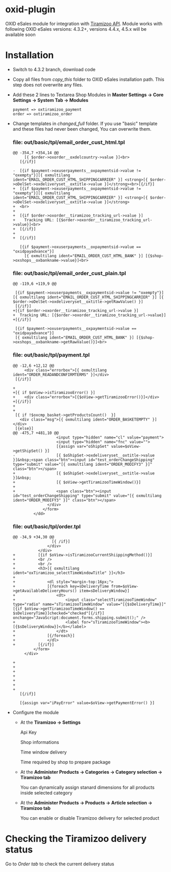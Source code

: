 oxid-plugin
===============

OXID eSales module for integration with [Tiramizoo API](http://dev.tiramizoo.com/).
Module works with following OXID eSales versions: 4.3.2+, versions 4.4.x, 4.5.x will be available soon

# Installation #

*	Switch to 4.3.2 branch, download code

*   Copy all files from *copy_this* folder to OXID eSales installation path. This step does not overwrite any files.

*   Add these 2 lines to Textarea Shop Modules in **Master Settings -> Core Settings -> System Tab -> Modules**

    ```
    payment => oxtiramizoo_payment
    order => oxtiramizoo_order
    ```

*   Change templates in *changed_full* folder. If you use "basic" template and these files had never been changed, You can overwrite them.

    ### file: out/basic/tpl/email_order_cust_html.tpl ###

    ```
    @@ -354,7 +354,14 @@
         [{ $order->oxorder__oxdelcountry->value }]<br>
       [{/if}]

    -  [{if $payment->oxuserpayments__oxpaymentsid->value != "oxempty"}][{ oxmultilang ident="EMAIL_ORDER_CUST_HTML_SHIPPINGCARRIER" }] <strong>[{ $order->oDelSet->oxdeliveryset__oxtitle->value }]</strong><br>[{/if}]
    +  [{if $payment->oxuserpayments__oxpaymentsid->value != "oxempty"}][{ oxmultilang ident="EMAIL_ORDER_CUST_HTML_SHIPPINGCARRIER" }] <strong>[{ $order->oDelSet->oxdeliveryset__oxtitle->value }]</strong>
    +  <br>
    +
    +  [{if $order->oxorder__tiramizoo_tracking_url->value }]
    +    Tracking URL: [{$order->oxorder__tiramizoo_tracking_url->value}]<br>
    +  [{/if}]
    +
    +  [{/if}]

       [{if $payment->oxuserpayments__oxpaymentsid->value == "oxidpayadvance"}]
         [{ oxmultilang ident="EMAIL_ORDER_CUST_HTML_BANK" }] [{$shop->oxshops__oxbankname->value}]<br>

    ```

    ### file: out/basic/tpl/email_order_cust_plain.tpl ###

    ```
    @@ -119,6 +119,9 @@

     [{if $payment->oxuserpayments__oxpaymentsid->value != "oxempty"}][{ oxmultilang ident="EMAIL_ORDER_CUST_HTML_SHIPPINGCARRIER" }] [{ $order->oDelSet->oxdeliveryset__oxtitle->getRawValue() }]
     [{/if}]
    +[{if $order->oxorder__tiramizoo_tracking_url->value }]
    +  Tracking URL: [{$order->oxorder__tiramizoo_tracking_url->value}]
    +[{/if}]

     [{if $payment->oxuserpayments__oxpaymentsid->value == "oxidpayadvance"}]
     [{ oxmultilang ident="EMAIL_ORDER_CUST_HTML_BANK" }] [{$shop->oxshops__oxbankname->getRawValue()}]<br>

    ```

    ### file: out/basic/tpl/payment.tpl ###

    ```
    @@ -12,6 +12,12 @@
         <div class="errorbox">[{ oxmultilang ident="ORDER_READANDCONFIRMTERMS" }]</div>
     [{/if}]

    +
    +[{ if $oView->isTiramizooError() }]
    +    <div class="errorbox">[{$oView->getTiramizooError()}]</div>
    +[{/if}]
    +
    +
     [{ if !$oxcmp_basket->getProductsCount()  }]
       <div class="msg">[{ oxmultilang ident="ORDER_BASKETEMPTY" }]</div>
     [{else}]
    @@ -475,7 +481,10 @@
                       <input type="hidden" name="cl" value="payment">
                       <input type="hidden" name="fnc" value="">
                       [{assign var="oShipSet" value=$oView->getShipSet() }]
    -                  [{ $oShipSet->oxdeliveryset__oxtitle->value }]&nbsp;<span class="btn"><input id="test_orderChangeShipping" type="submit" value="[{ oxmultilang ident="ORDER_MODIFY3" }]" class="btn"></span>
    +                  [{ $oShipSet->oxdeliveryset__oxtitle->value }]&nbsp;
    +                  [{ $oView->getTiramizooTimeWindow()}]
    +
    +                  <span class="btn"><input id="test_orderChangeShipping" type="submit" value="[{ oxmultilang ident="ORDER_MODIFY3" }]" class="btn"></span>
                   </div>
                 </form>
             </dd>

    ```

    ### file: out/basic/tpl/order.tpl ###


    ```
    @@ -34,9 +34,30 @@
                     [{ /if}]
                   </div>
               </div>
    +          [{if $oView->isTiramizooCurrentShiippingMethod()}]
    +          <br />
    +          <br />
    +          <h3>[{ oxmultilang ident="oxTiramizoo_selectTimeWindowTitle" }]</h3>
    +
    +              <dl style="margin-top:16px;">
    +              [{foreach key=sDeliveryTime from=$oView->getAvailableDeliveryHours() item=sDeliveryWindow}]
    +                  <dt>
    +                      <input class="selectTiramizooTimeWindow" type="radio" name="sTiramizooTimeWindow" value="[{$sDeliveryTime}]" [{if $oView->getTiramizooTimeWindow() == $sDeliveryTime}]checked="checked"[{/if}] onchange="JavaScript:document.forms.shipping.submit();" />
    +                      <label for="sTiramizooTimeWindow"><b>[{$sDeliveryWindow}]</b></label>
    +                  </dt>
    +              [{/foreach}]
    +              </dl>
    +          [{/if}]
             </form>
         </div>

    +
    +
    +
    +
    +
    +
    +
       [{/if}]

       [{assign var="iPayError" value=$oView->getPaymentError() }]

    ```



*   Configure the module
    -   At the **Tiramizoo -> Settings**

        Api Key

        Shop informations

        Time window delivery

        Time required by shop to prepare package

    -   At the **Administer Products -> Categories -> Category selection -> Tiramizoo tab**

        You can dynamically assign stanard dimensions for all products inside selected category

    -   At the **Administer Products -> Products -> Article selection -> Tiramizoo tab**

        You can enable or disable Tiramizoo delivery for selected product

# Checking the Tiramizoo delivery status #

Go to *Order tab* to check the current delivery status